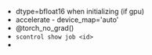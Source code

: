 
* dtype=bfloat16 when initializing (if gpu)
* accelerate - device_map='auto'
* @torch_no_grad()
* `scontrol show job <id>`
* 